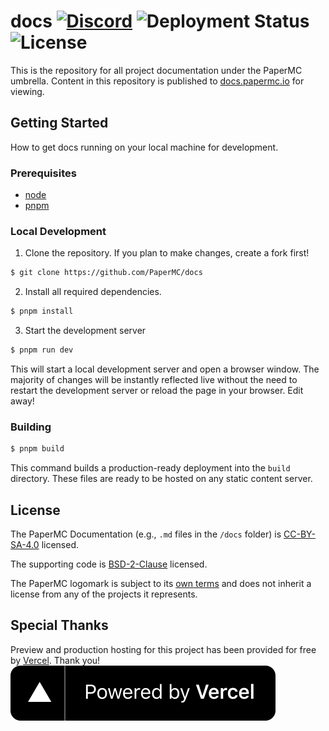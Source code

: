 # docs [![Discord](https://img.shields.io/discord/289587909051416579.svg?label=&logo=discord&logoColor=ffffff&color=7389D8&labelColor=6A7EC2)](https://discord.gg/papermc) ![Deployment Status](https://img.shields.io/github/deployments/PaperMC/docs/production?label=deployment&logo=github) ![License](https://img.shields.io/github/license/PaperMC/docs)

[vercel]: https://vercel.com?utm_source=papermc&utm_campaign=oss

This is the repository for all project documentation under the PaperMC umbrella. Content in this
repository is published to [docs.papermc.io](https://docs.papermc.io) for viewing.

## Getting Started

How to get docs running on your local machine for development.

### Prerequisites

- [node](https://nodejs.org)
- [pnpm](https://pnpm.io/installation)

### Local Development

1. Clone the repository. If you plan to make changes, create a fork first!

```bash
$ git clone https://github.com/PaperMC/docs
```

2. Install all required dependencies.

```bash
$ pnpm install
```

3. Start the development server

```bash
$ pnpm run dev
```

This will start a local development server and open a browser window. The majority of changes will
be instantly reflected live without the need to restart the development server or reload the page in
your browser. Edit away!

### Building

```bash
$ pnpm build
```

This command builds a production-ready deployment into the `build` directory. These files are ready
to be hosted on any static content server.

## License

The PaperMC Documentation (e.g., `.md` files in the `/docs` folder) is
[CC-BY-SA-4.0](https://github.com/PaperMC/docs/blob/main/LICENSE-docs) licensed.

The supporting code is
[BSD-2-Clause](https://github.com/PaperMC/docs/blob/main/LICENSE) licensed.

The PaperMC logomark is subject to its [own terms](https://docs.papermc.io/misc/assets) and does not
inherit a license from any of the projects it represents.

## Special Thanks

Preview and production hosting for this project has been provided for free by [Vercel]. Thank you!
[![Vercel](static/img/powered-by-vercel.svg)][vercel]
